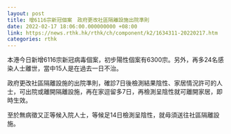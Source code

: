 ```yaml
---
layout: post
title: 增6116宗新冠個案　政府更改社區隔離設施出院準則
date: 2022-02-17 18:06:00.000000000 +08:00
link: https://news.rthk.hk/rthk/ch/component/k2/1634311-20220217.htm
categories: rthk
---
```


本港今日新增6116宗新冠病毒個案，初步陽性個案有6300宗。另外，再多24名感染人士離世，當中15人是在過去一日不治。

政府更改社區隔離設施的出院準則，確診7日後檢測結果陰性、家居情況許可的人士，可出院或離開隔離設施，再在家逗留多7日，再檢測呈陰性就可離開家居，即時生效。

至於無病徵又正等候入院人士，等候足14日檢測呈陰性，就毋須送往社區隔離設施。
